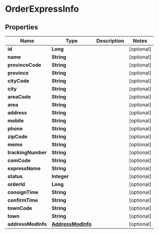

# OrderExpressInfo


## Properties

Name | Type | Description | Notes
------------ | ------------- | ------------- | -------------
**id** | **Long** |  |  [optional]
**name** | **String** |  |  [optional]
**provinceCode** | **String** |  |  [optional]
**province** | **String** |  |  [optional]
**cityCode** | **String** |  |  [optional]
**city** | **String** |  |  [optional]
**areaCode** | **String** |  |  [optional]
**area** | **String** |  |  [optional]
**address** | **String** |  |  [optional]
**mobile** | **String** |  |  [optional]
**phone** | **String** |  |  [optional]
**zipCode** | **String** |  |  [optional]
**memo** | **String** |  |  [optional]
**trackingNumber** | **String** |  |  [optional]
**comCode** | **String** |  |  [optional]
**expressName** | **String** |  |  [optional]
**status** | **Integer** |  |  [optional]
**orderId** | **Long** |  |  [optional]
**consignTime** | **String** |  |  [optional]
**confirmTime** | **String** |  |  [optional]
**townCode** | **String** |  |  [optional]
**town** | **String** |  |  [optional]
**addressModInfo** | [**AddressModInfo**](AddressModInfo.md) |  |  [optional]



